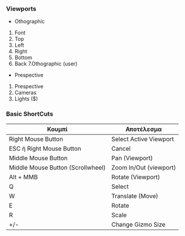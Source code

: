 ### Viewports

* Othographic

1. Font 
2. Top
3. Left
4. Right
5. Bottom
6. Back
7.Othographic (user)

* Prespective
1. Prespective
2. Cameras
3. Lights ($)

### Basic ShortCuts

|Κουμπί|Αποτέλεσμα|
|-|-|
|Right Mouse Button | Select Active Viewport |
|ESC ή Right Mouse Button|  Cancel |
|Middle Mouse Button | Pan (Viewport) |
|Middle Mouse Button (Scrollwheel) | Zoom In/Out (viewport) |
|Alt + MMB | Rotate (Viewport)|
|Q | Select|
|W| Translate (Move)|
|E| Rotate|
|R| Scale|
|+/-| Change Gizmo Size|
